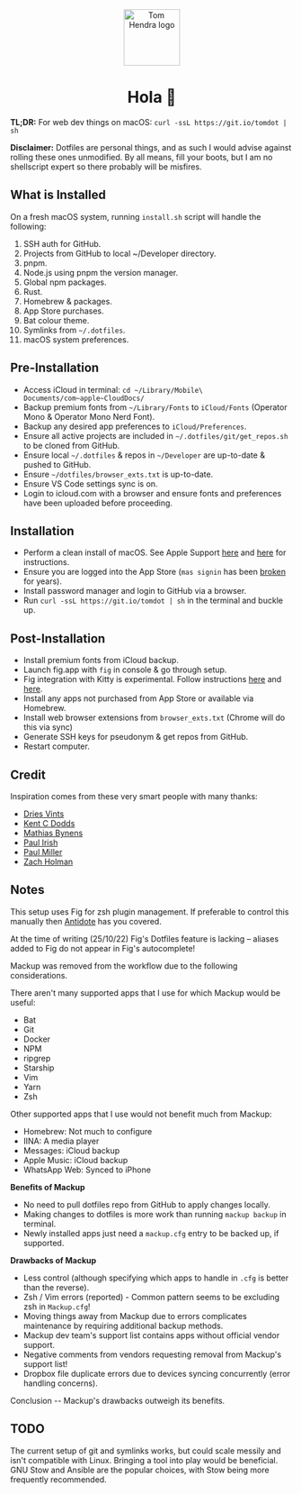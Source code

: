 <div align=center>
<img alt="Tom Hendra logo" src="https://res.cloudinary.com/tomhendra/image/upload/v1567091669/tomhendra-logo/tomhendra-logo-round-1024.png" width="100" />
<h1>Hola 👋</h1>
</div>

**TL;DR:** For web dev things on macOS: `curl -ssL https://git.io/tomdot | sh`

**Disclaimer:** Dotfiles are personal things, and as such I would advise against rolling these ones unmodified. 
By all means, fill your boots, but I am no shellscript expert so there probably will be misfires. 

## What is Installed

On a fresh macOS system, running `install.sh` script will handle the following:

1. SSH auth for GitHub.
2. Projects from GitHub to local ~/Developer directory.
3. pnpm.
4. Node.js using pnpm the version manager.
5. Global npm packages.
6. Rust.
7. Homebrew & packages.
8. App Store purchases.
9. Bat colour theme.
10. Symlinks from `~/.dotfiles`.
11. macOS system preferences.

## Pre-Installation

- Access iCloud in terminal: `cd ~/Library/Mobile\ Documents/com~apple~CloudDocs/`
- Backup premium fonts from `~/Library/Fonts` to `iCloud/Fonts` (Operator Mono & Operator Mono Nerd Font).
- Backup any desired app preferences to `iCloud/Preferences`.
- Ensure all active projects are included in `~/.dotfiles/git/get_repos.sh` to be cloned from GitHub.
- Ensure local `~/.dotfiles` & repos in `~/Developer` are up-to-date & pushed to GitHub.
- Ensure `~/dotfiles/browser_exts.txt` is up-to-date.
- Ensure VS Code settings sync is on.
- Login to icloud.com with a browser and ensure fonts and preferences have been uploaded before proceeding.

## Installation

- Perform a clean install of macOS. See Apple Support [here](https://support.apple.com/en-gb/guide/mac-help/mh27903/mac) and [here](https://support.apple.com/en-us/HT204904) for instructions.
- Ensure you are logged into the App Store (`mas signin` has been [broken](https://github.com/mas-cli/mas/issues/164) for years).
- Install password manager and login to GitHub via a browser.
- Run `curl -ssL https://git.io/tomdot | sh` in the terminal and buckle up.

## Post-Installation

- Install premium fonts from iCloud backup.
- Launch fig.app with `fig` in console & go through setup.
- Fig integration with Kitty is experimental. Follow instructions [here](https://github.com/withfig/fig/issues/26#issuecomment-1022537900) and [here](https://github.com/withfig/fig/issues/26#issuecomment-1107334176).
- Install any apps not purchased from App Store or available via Homebrew.
- Install web browser extensions from `browser_exts.txt` (Chrome will do this via sync)
- Generate SSH keys for pseudonym & get repos from GitHub.
- Restart computer.

## Credit

Inspiration comes from these very smart people with many thanks:

- [Dries Vints](https://github.com/driesvints/dotfiles)
- [Kent C Dodds](https://github.com/kentcdodds/dotfiles)
- [Mathias Bynens](https://github.com/mathiasbynens/dotfiles)
- [Paul Irish](https://github.com/paulirish/dotfiles)
- [Paul Miller](https://github.com/paulmillr/dotfiles)
- [Zach Holman](https://github.com/holman/dotfiles)

## Notes
This setup uses Fig for zsh plugin management. If preferable to control this manually then [Antidote](https://getantidote.github.io) has you covered. 

At the time of writing (25/10/22) Fig's Dotfiles feature is lacking – aliases added to Fig do not appear in Fig's autocomplete!

Mackup was removed from the workflow due to the following considerations. 

There aren't many supported apps that I use for which Mackup would be useful:

- Bat
- Git
- Docker
- NPM
- ripgrep
- Starship
- Vim
- Yarn
- Zsh

Other supported apps that I use would not benefit much from Mackup:

- Homebrew: Not much to configure
- IINA: A media player
- Messages: iCloud backup
- Apple Music: iCloud backup
- WhatsApp Web: Synced to iPhone

**Benefits of Mackup**

- No need to pull dotfiles repo from GitHub to apply changes locally.
- Making changes to dotfiles is more work than running `mackup backup` in terminal. 
- Newly installed apps just need a `mackup.cfg` entry to be backed up, if supported. 

**Drawbacks of Mackup**

- Less control (although specifying which apps to handle in `.cfg` is better than the reverse).
- Zsh / Vim errors (reported) - Common pattern seems to be excluding zsh in `Mackup.cfg`! 
- Moving things away from Mackup due to errors complicates maintenance by requiring additional backup methods.
- Mackup dev team's support list contains apps without official vendor support. 
- Negative comments from vendors requesting removal from Mackup's support list!
- Dropbox file duplicate errors due to devices syncing concurrently (error handling concerns).

Conclusion -- Mackup's drawbacks outweigh its benefits. 

## TODO

The current setup of git and symlinks works, but could scale messily and isn't compatible with Linux. 
Bringing a tool into play would be beneficial. 
GNU Stow and Ansible are the popular choices, with Stow being more frequently recommended. 
